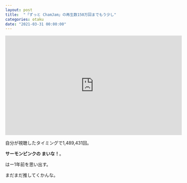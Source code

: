 ```yaml
--- 
layout: post
title:  "「ずっと ChamJam」の再生数150万回までもう少し"
categories: otaku
date: "2021-03-31 00:00:00"
---
```


<div class="google">
<iframe width="560" height="315" src="https://www.youtube.com/embed/F3iaZO0RV1c" title="YouTube video player" frameborder="0" allow="accelerometer; autoplay; clipboard-write; encrypted-media; gyroscope; picture-in-picture" allowfullscreen></iframe>
</div>

自分が視聴したタイミングで1,489,431回。

**サーモンピンクの まいな！**。

はー1年前を思い出す。

まだまだ推してくかんな。
